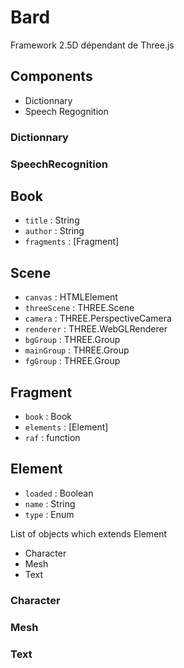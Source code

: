 # Bard

Framework 2.5D dépendant de Three.js

## Components

- Dictionnary
- Speech Regognition

### Dictionnary

### SpeechRecognition

## Book

- `title` : String
- `author` : String
- `fragments` : [Fragment]

## Scene

- `canvas` : HTMLElement
- `threeScene` : THREE.Scene
- `camera` : THREE.PerspectiveCamera
- `renderer` : THREE.WebGLRenderer
- `bgGroup` : THREE.Group
- `mainGroup` : THREE.Group
- `fgGroup` : THREE.Group

## Fragment 

- `book` : Book
- `elements` : [Element]
- `raf` : function


## Element 

- `loaded` : Boolean
- `name` : String
- `type` : Enum


List of objects which extends Element
- Character 
- Mesh
- Text

### Character

### Mesh 

### Text
